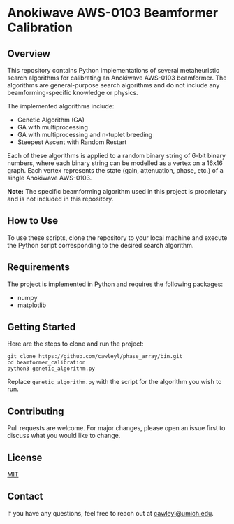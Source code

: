 # Anokiwave AWS-0103 Beamformer Calibration 

## Overview
This repository contains Python implementations of several metaheuristic search algorithms for calibrating an Anokiwave AWS-0103 beamformer. The algorithms are general-purpose search algorithms and do not include any beamforming-specific knowledge or physics.

The implemented algorithms include:
- Genetic Algorithm (GA)
- GA with multiprocessing
- GA with multiprocessing and n-tuplet breeding
- Steepest Ascent with Random Restart

Each of these algorithms is applied to a random binary string of 6-bit binary numbers, where each binary string can be modelled as a vertex on a 16x16 graph. Each vertex represents the state (gain, attenuation, phase, etc.) of a single Anokiwave AWS-0103.

**Note:** The specific beamforming algorithm used in this project is proprietary and is not included in this repository.

## How to Use
To use these scripts, clone the repository to your local machine and execute the Python script corresponding to the desired search algorithm.

## Requirements
The project is implemented in Python and requires the following packages:
- numpy
- matplotlib

## Getting Started
Here are the steps to clone and run the project:
```
git clone https://github.com/cawleyl/phase_array/bin.git
cd beamformer_calibration
python3 genetic_algorithm.py
```
Replace `genetic_algorithm.py` with the script for the algorithm you wish to run.

## Contributing
Pull requests are welcome. For major changes, please open an issue first to discuss what you would like to change.

## License
[MIT](https://choosealicense.com/licenses/mit/)

## Contact
If you have any questions, feel free to reach out at cawleyl@umich.edu.
